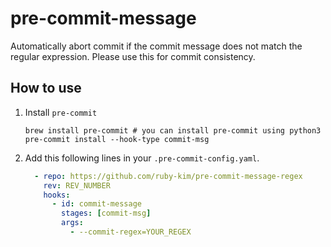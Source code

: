 # pre-commit-message
Automatically abort commit if the commit message does not match the regular expression.
Please use this for commit consistency.


## How to use
1. Install `pre-commit`
   ```shell
   brew install pre-commit # you can install pre-commit using python3
   pre-commit install --hook-type commit-msg
   ```
2. Add this following lines in your `.pre-commit-config.yaml`.
   ```yaml
     - repo: https://github.com/ruby-kim/pre-commit-message-regex
       rev: REV_NUMBER
       hooks:
         - id: commit-message
           stages: [commit-msg]
           args:
             - --commit-regex=YOUR_REGEX
   ```
